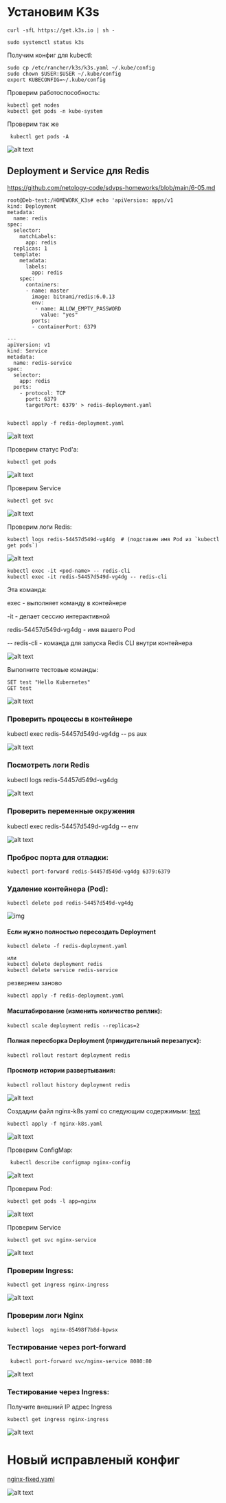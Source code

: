 #  Установим K3s
```
curl -sfL https://get.k3s.io | sh -
```
```
sudo systemctl status k3s

```

Получим конфиг для kubectl:
```
sudo cp /etc/rancher/k3s/k3s.yaml ~/.kube/config
sudo chown $USER:$USER ~/.kube/config
export KUBECONFIG=~/.kube/config
```

Проверим работоспособность:

```
kubectl get nodes
kubectl get pods -n kube-system
```
Проверим так же

```
 kubectl get pods -A
```

![alt text](img/image.png)

## Deployment и Service для Redis
https://github.com/netology-code/sdvps-homeworks/blob/main/6-05.md


```
root@Deb-test:/HOMEWORK_K3s# echo 'apiVersion: apps/v1
kind: Deployment
metadata:
  name: redis
spec:
  selector:
    matchLabels:
      app: redis
  replicas: 1
  template:
    metadata:
      labels:
        app: redis
    spec:
      containers:
      - name: master
        image: bitnami/redis:6.0.13
        env:
         - name: ALLOW_EMPTY_PASSWORD
           value: "yes"
        ports:
        - containerPort: 6379

---
apiVersion: v1
kind: Service
metadata:
  name: redis-service
spec:
  selector:
    app: redis
  ports:
    - protocol: TCP
      port: 6379
      targetPort: 6379' > redis-deployment.yaml
      
```

```
kubectl apply -f redis-deployment.yaml
```

![alt text](img/image-1.png)    


Проверим статус Pod'а:
```
kubectl get pods
```
![alt text](img/image-2.png)

Проверим Service
```
kubectl get svc
```
![alt text](img/image-3.png)

Проверим логи Redis:

```
kubectl logs redis-54457d549d-vg4dg  # (подставим имя Pod из `kubectl get pods`)

```

![alt text](img/image-4.png)



```
kubectl exec -it <pod-name> -- redis-cli
kubectl exec -it redis-54457d549d-vg4dg -- redis-cli
```
Эта команда:

exec - выполняет команду в контейнере

-it - делает сессию интерактивной

redis-54457d549d-vg4dg - имя вашего Pod

-- redis-cli - команда для запуска Redis CLI внутри контейнера

![alt text](img/image-5.png)



Выполните тестовые команды:

```
SET test "Hello Kubernetes"
GET test
```

![alt text](img/image-6.png)


### Проверить процессы в контейнере
kubectl exec redis-54457d549d-vg4dg -- ps aux

![alt text](img/image-7.png)

### Посмотреть логи Redis
kubectl logs redis-54457d549d-vg4dg

![alt text](img/image-8.png)

### Проверить переменные окружения
kubectl exec redis-54457d549d-vg4dg -- env

![alt text](img/image-9.png)


### Проброс порта для отладки:
```
kubectl port-forward redis-54457d549d-vg4dg 6379:6379
```

### Удаление контейнера (Pod):
```
kubectl delete pod redis-54457d549d-vg4dg
```
![img](img/image-10.png)


#### Если нужно полностью пересоздать Deployment

```
kubectl delete -f redis-deployment.yaml

или 
kubectl delete deployment redis
kubectl delete service redis-service

```
резвернем заново
```
kubectl apply -f redis-deployment.yaml
```


#### Масштабирование (изменить количество реплик):
```
kubectl scale deployment redis --replicas=2
```
#### Полная пересборка Deployment (принудительный перезапуск):
```
kubectl rollout restart deployment redis
```
#### Просмотр истории развертывания:
```
kubectl rollout history deployment redis
```
![alt text](img/image-11.png)


Создадим файл nginx-k8s.yaml со следующим содержимым:
[text](nginx-k3s.yaml)

```
kubectl apply -f nginx-k8s.yaml
```

![alt text](img/image-12.png)


Проверим ConfigMap:
```
 kubectl describe configmap nginx-config
```
![alt text](img/image-13.png)

Проверим Pod:

```
kubectl get pods -l app=nginx

```
![alt text](img/image-14.png)


Проверим Service
```
kubectl get svc nginx-service
```

![alt text](img/image-15.png)


### Проверим Ingress:
```
kubectl get ingress nginx-ingress
```
![alt text](img/image-16.png)

### Проверим логи Nginx

```
kubectl logs  nginx-85498f7b8d-bpwsx

```

### Тестирование через port-forward

```
 kubectl port-forward svc/nginx-service 8080:80
```
![alt text](img/image-17.png)

### Тестирование через Ingress:

Получите внешний IP адрес Ingress
```
kubectl get ingress nginx-ingress
```
![alt text](img/image-18.png)



# Новый исправленый конфиг 
[nginx-fixed.yaml](nginx-fixed.yaml)


![alt text](image.png)